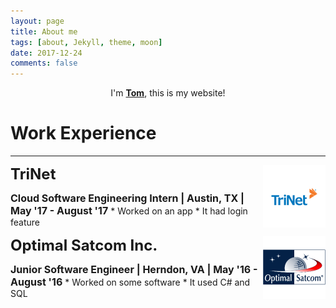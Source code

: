 ```yaml
---
layout: page
title: About me
tags: [about, Jekyll, theme, moon]
date: 2017-12-24
comments: false
---
```

    
<center>I'm <a href="http://tsevans.github.io"><b>Tom</b></a>, this is my website!</center>

# Work Experience

----------

<p>
    <a href="https://www.trinet.com/"><img src="/assets/img/trinet.png" alt="TriNet" style="float:right;width:100px;height:100px;"></a>
    <b><font size="5.5">TriNet</font></b>
</p>
<b><font size="3">Cloud Software Engineering Intern | Austin, TX | May '17 - August '17</font></b>
* Worked on an app
* It had login feature

<br>

<p>
    <a href="https://www.optimalsatcom.com/"><img src="/assets/img/optimal-satcom.png" alt="Optimal Satcom Inc." style="float:right;width:100px;height:100px;"></a>
    <b><font size="5.5">Optimal Satcom Inc.</font></b>
</p>
<b><font size="3">Junior Software Engineer | Herndon, VA | May '16 - August '16</font></b>
* Worked on some software
* It used C# and SQL
